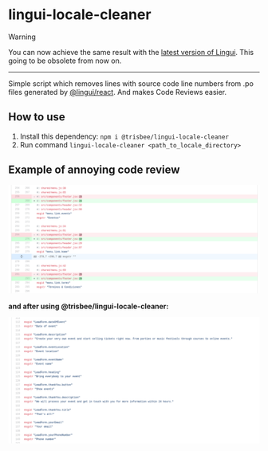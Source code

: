 # lingui-locale-cleaner

> [!WARNING]  
> You can now achieve the same result with the [latest version of Lingui](https://lingui.dev/). This going to be obsolete from now on.

---

Simple script which removes lines with source code line numbers from .po files generated by [@lingui/react](https://www.npmjs.com/package/@lingui/react).
And makes Code Reviews easier.

## How to use

1. Install this dependency: `npm i @trisbee/lingui-locale-cleaner`
2. Run command `lingui-locale-cleaner <path_to_locale_directory>`

## Example of annoying code review

![cr](./.doc/code-review-hell.png)

**and after using @trisbee/lingui-locale-cleaner:**

![after](./.doc/after.png)

